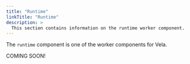 ```yaml
---
title: "Runtime"
linkTitle: "Runtime"
description: >
  This section contains information on the runtime worker component.
---
```


The `runtime` component is one of the worker components for Vela.

COMING SOON!